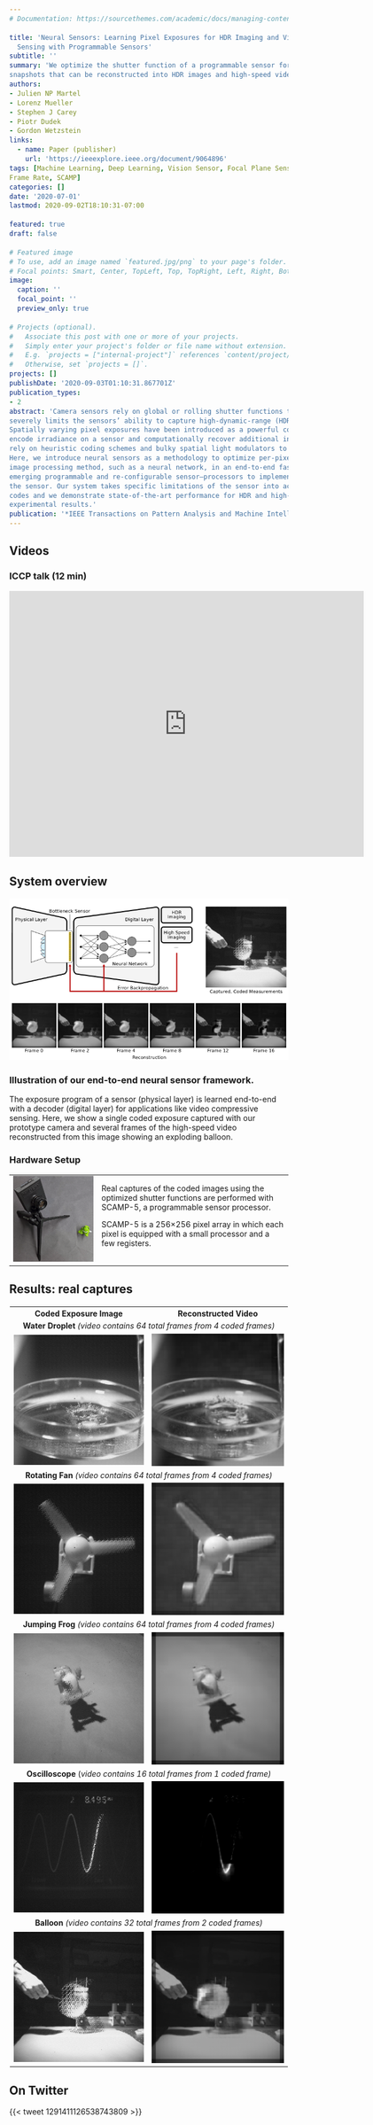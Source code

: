 ```yaml
---
# Documentation: https://sourcethemes.com/academic/docs/managing-content/

title: 'Neural Sensors: Learning Pixel Exposures for HDR Imaging and Video Compressive
  Sensing with Programmable Sensors'
subtitle: ''
summary: 'We optimize the shutter function of a programmable sensor for each pixel individually to produce coded 
snapshots that can be reconstructed into HDR images and high-speed videos.'
authors:
- Julien NP Martel
- Lorenz Mueller
- Stephen J Carey
- Piotr Dudek
- Gordon Wetzstein
links:
  - name: Paper (publisher)  
    url: 'https://ieeexplore.ieee.org/document/9064896'
tags: [Machine Learning, Deep Learning, Vision Sensor, Focal Plane Sensor Processor, HDR, Compressive Sensing, High 
Frame Rate, SCAMP]
categories: []
date: '2020-07-01'
lastmod: 2020-09-02T18:10:31-07:00 
    
featured: true 
draft: false

# Featured image
# To use, add an image named `featured.jpg/png` to your page's folder.
# Focal points: Smart, Center, TopLeft, Top, TopRight, Left, Right, BottomLeft, Bottom, BottomRight.
image:
  caption: ''
  focal_point: ''
  preview_only: true 

# Projects (optional).
#   Associate this post with one or more of your projects.
#   Simply enter your project's folder or file name without extension.
#   E.g. `projects = ["internal-project"]` references `content/project/deep-learning/index.md`.
#   Otherwise, set `projects = []`.
projects: []
publishDate: '2020-09-03T01:10:31.867701Z'
publication_types:
- 2
abstract: 'Camera sensors rely on global or rolling shutter functions to expose an image. This fixed function approach 
severely limits the sensors’ ability to capture high-dynamic-range (HDR) scenes and resolve high-speed dynamics. 
Spatially varying pixel exposures have been introduced as a powerful computational photography approach to optically 
encode irradiance on a sensor and computationally recover additional information of a scene, but existing approaches
rely on heuristic coding schemes and bulky spatial light modulators to optically implement these exposure functions. 
Here, we introduce neural sensors as a methodology to optimize per-pixel shutter functions jointly with a differentiable
image processing method, such as a neural network, in an end-to-end fashion. Moreover, we demonstrate how to leverage 
emerging programmable and re-configurable sensor–processors to implement the optimized exposure functions directly on 
the sensor. Our system takes specific limitations of the sensor into account to optimize physically feasible optical 
codes and we demonstrate state-of-the-art performance for HDR and high-speed compressive imaging in simulation and with 
experimental results.'
publication: '*IEEE Transactions on Pattern Analysis and Machine Intelligence*'
---
```


## Videos
### ICCP talk (12 min)
<iframe width="640" height="480" src="https://www.youtube.com/embed/tTYHoxA2RVg"
title="YouTube video player" frameborder="0" allow="accelerometer; autoplay; clipboard-write;
encrypted-media; gyroscope; picture-in-picture" allowfullscreen></iframe>

## System overview
![System Overview](system.png)
### Illustration of our end-to-end neural sensor framework.
The exposure program of a sensor (physical layer) is learned end-to-end with a decoder (digital layer) for applications 
like video compressive sensing. Here, we show a single coded exposure captured with our prototype camera and several 
frames of the high-speed video reconstructed from this image showing an exploding balloon.

### Hardware Setup
<table style="table-layout: fixed; border: none;" width="788">
<tbody>
<tr style="border: none;">
<td style="border: none; vertical-align: top;"><img src="hardware.png"></td>
<td style="border: none; vertical-align: middle;">Real captures of the coded images using the optimized shutter functions 
are performed with SCAMP-5, a programmable sensor processor.</p>
<p>SCAMP-5 is a 256&#215;256 pixel array in which each pixel is equipped with a small processor and a few registers.</td>
</tr>
</tbody>
</table>

## Results: real captures
<table style="padding: 1px 1px 1px 1px;" width="788">
<tbody>
<tr>
<th style="text-align: center;">Coded Exposure Image</th>
<th style="text-align: center;">Reconstructed Video</th>
</tr>
<tr>
<td style="text-align: center;" colspan="2"><strong>Water Droplet </strong><em>(video contains 64 total frames from 4 coded frames)</em></td>
</tr>
<tr>
<td style="text-align: center;"><img src="c1.png"></td>
<td style="text-align: center;"><img src="r1.gif"></td>
</tr>
<tr>
<td style="text-align: center;" colspan="2"><strong>Rotating Fan</strong> <em>(video contains 64 total frames from 4 coded frames)</em></td>
</tr>
<tr>
<td style="text-align: center;"><img src="c2.png"></td>
<td style="text-align: center;"><img src="r2.gif"></td>
</tr>
<tr>
<td style="text-align: center;" colspan="2"><strong>Jumping Frog </strong><em>(video contains 64 total frames from 4 coded frames)</em></td>
</tr>
<tr>
<td style="text-align: center;"><img src="c3.png"></td>
<td style="text-align: center;"><img src="r3.gif"></td>
</tr>
<tr>
<td style="text-align: center;" colspan="2"><strong>Oscilloscope </strong>(<em>video contains 16 total frames from 1 coded frame)</em></td>
</tr>
<tr>
<td style="text-align: center;"><img src="c4.png"></td>
<td style="text-align: center;"><img src="r4.gif"></td>
</tr>
<tr>
<td style="text-align: center;" colspan="2"><strong>Balloon</strong> <em>(video contains 32 total frames from 2 coded frames)</em></td>
</tr>
<td style="text-align: center;"><img src="c5.png"></td>
<td style="text-align: center;"><img src="r5.gif"></td>
<tr>
</tr>
</tbody>
</table>

## On Twitter
{{< tweet 1291411126538743809 >}}


